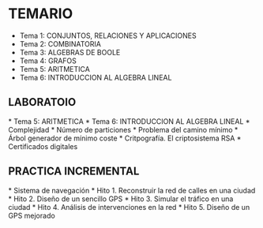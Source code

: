 <h1>TEMARIO</h1>

* Tema 1: CONJUNTOS, RELACIONES Y APLICACIONES
* Tema 2: COMBINATORIA
* Tema 3: ALGEBRAS DE BOOLE
* Tema 4: GRAFOS
* Tema 5: ARITMETICA
* Tema 6: INTRODUCCION AL ALGEBRA LINEAL

<h2>LABORATOIO</h2>
* Tema 5: ARITMETICA
* Tema 6: INTRODUCCION AL ALGEBRA LINEAL
* Complejidad
* Número de particiones
* Problema del camino mínimo
* Árbol generador de mínimo coste
* Critpografía. El criptosistema RSA
* Certificados digitales

<h2>PRACTICA INCREMENTAL</h2>
* Sistema de navegación
  * Hito 1. Reconstruir la red de calles en una ciudad
  * Hito 2. Diseño de un sencillo GPS
  * Hito 3. Simular el tráfico en una ciudad
  * Hito 4. Análisis de intervenciones en la red
  * Hito 5. Diseño de un GPS mejorado
